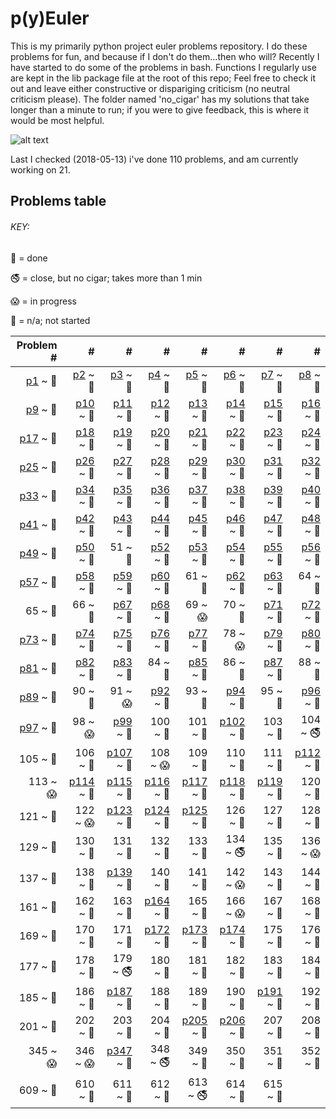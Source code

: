 # p(y)Euler

This is my primarily python project euler problems repository.
I do these problems for fun, and because if I don't do them...then who will?
Recently I have started to do some of the problems in bash. 
Functions I regularly use are kept in the lib package file at the root of this repo;
Feel free to check it out and leave either constructive or dispariging criticism (no neutral criticism please). 
The folder named 'no_cigar' has my solutions that take longer than a minute to run; 
if you were to give feedback, this is where it would be most helpful.

![alt text](https://projecteuler.net/profile/rubinj.png)

Last I checked (2018-05-13) i've done 110 problems, and am currently working on 21.

## Problems table

###### KEY:
 
:snake: = done

:no_smoking: = close, but no cigar; takes more than 1 min

:scream: = in progress

:see_no_evil: = n/a; not started

| Problem # | # | # | # | # | # | # | # |
| ---: | ---: | ---: | ---: | ---: | ---: | ---: | ---: |
|[p1](done/euler_001.py) ~ :snake:|[p2](done/euler_002.py) ~ :snake:|[p3](done/euler_003.py) ~ :snake:|[p4](done/euler_004.py) ~ :snake:|[p5](done/euler_005.py) ~ :snake:|[p6](done/euler_006.py) ~ :snake:|[p7](done/euler_007.py) ~ :snake:|[p8](done/euler_008.py) ~ :snake:|
|[p9](done/euler_009.py) ~ :snake:|[p10](done/euler_010.py) ~ :snake:|[p11](done/euler_011.py) ~ :snake:|[p12](done/euler_012.py) ~ :snake:|[p13](done/euler_013.py) ~ :snake:|[p14](done/euler_014.py) ~ :snake:|[p15](done/euler_015.py) ~ :snake:|[p16](done/euler_016.py) ~ :snake:|
|[p17](done/euler_017.py) ~ :snake:|[p18](done/euler_018.py) ~ :snake:|[p19](done/euler_019.py) ~ :snake:|[p20](done/euler_020.py) ~ :snake:|[p21](done/euler_021.py) ~ :snake:|[p22](done/euler_022.py) ~ :snake:|[p23](done/euler_023.py) ~ :snake:|[p24](done/euler_024.py) ~ :snake:|
|[p25](done/euler_025.py) ~ :snake:|[p26](done/euler_026.py) ~ :snake:|[p27](done/euler_027.py) ~ :snake:|[p28](done/euler_028.py) ~ :snake:|[p29](done/euler_029.py) ~ :snake:|[p30](done/euler_030.py) ~ :snake:|[p31](done/euler_031.py) ~ :snake:|[p32](done/euler_032.py) ~ :snake:|
|[p33](done/euler_033.py) ~ :snake:|[p34](done/euler_034.py) ~ :snake:|[p35](done/euler_035.py) ~ :snake:|[p36](done/euler_036.py) ~ :snake:|[p37](done/euler_037.py) ~ :snake:|[p38](done/euler_038.py) ~ :snake:|[p39](done/euler_039.py) ~ :snake:|[p40](done/euler_040.py) ~ :snake:|
|[p41](done/euler_041.py) ~ :snake:|[p42](done/euler_042.py) ~ :snake:|[p43](done/euler_043.py) ~ :snake:|[p44](done/euler_044.py) ~ :snake:|[p45](done/euler_045.py) ~ :snake:|[p46](done/euler_046.py) ~ :snake:|[p47](done/euler_047.py) ~ :snake:|[p48](done/euler_048.py) ~ :snake:|
|[p49](done/euler_049.py) ~ :snake:|[p50](done/euler_050.py) ~ :snake:|51 ~ :see_no_evil:|[p52](done/euler_052.py) ~ :snake:|[p53](done/euler_053.py) ~ :snake:|[p54](done/euler_054.py) ~ :snake:|[p55](done/euler_055.py) ~ :snake:|[p56](done/euler_056.py) ~ :snake:|
|[p57](done/euler_057.py) ~ :snake:|[p58](done/euler_058.py) ~ :snake:|[p59](done/euler_059.py) ~ :snake:|[p60](done/euler_060.py) ~ :snake:|61 ~ :see_no_evil:|[p62](done/euler_062.py) ~ :snake:|[p63](done/euler_063.py) ~ :snake:|64 ~ :see_no_evil:|
|65 ~ :see_no_evil:|66 ~ :see_no_evil:|[p67](done/euler_067.py) ~ :snake:|[p68](done/euler_068.py) ~ :snake:|69 ~ :scream:|70 ~ :see_no_evil:|[p71](done/euler_071.py) ~ :snake:|[p72](done/euler_072.py) ~ :snake:|
|[p73](done/euler_073.py) ~ :snake:|[p74](done/euler_074.py) ~ :snake:|[p75](done/euler_075.py) ~ :snake:|[p76](done/euler_076.py) ~ :snake:|[p77](done/euler_077.py) ~ :snake:|78 ~ :scream:|[p79](done/euler_079.py) ~ :snake:|[p80](done/euler_080.py) ~ :snake:|
|[p81](done/euler_081.py) ~ :snake:|[p82](done/euler_082.py) ~ :snake:|[p83](done/euler_083.py) ~ :snake:|84 ~ :see_no_evil:|[p85](done/euler_085.py) ~ :snake:|86 ~ :see_no_evil:|[p87](done/euler_087.py) ~ :snake:|88 ~ :see_no_evil:|
|[p89](done/euler_089.py) ~ :snake:|90 ~ :see_no_evil:|91 ~ :scream:|[p92](done/euler_092.py) ~ :snake:|93 ~ :see_no_evil:|[p94](done/euler_094.py) ~ :snake:|95 ~ :see_no_evil:|[p96](done/euler_096.py) ~ :snake:|
|[p97](done/euler_097.py) ~ :snake:|98 ~ :scream:|[p99](done/euler_099.py) ~ :snake:|100 ~ :see_no_evil:|101 ~ :see_no_evil:|[p102](done/euler_102.py) ~ :snake:|103 ~ :see_no_evil:|104 ~ :no_smoking:|
|105 ~ :see_no_evil:|106 ~ :see_no_evil:|[p107](done/euler_107.py) ~ :snake:|108 ~ :scream:|109 ~ :see_no_evil:|110 ~ :see_no_evil:|111 ~ :see_no_evil:|[p112](done/euler_112.py) ~ :snake:|
|113 ~ :scream:|[p114](done/euler_114.py) ~ :snake:|[p115](done/euler_115.py) ~ :snake:|[p116](done/euler_116.py) ~ :snake:|[p117](done/euler_117.py) ~ :snake:|[p118](done/euler_118.py) ~ :snake:|[p119](done/euler_119.py) ~ :snake:|120 ~ :see_no_evil:|
|121 ~ :see_no_evil:|122 ~ :scream:|[p123](done/euler_123.py) ~ :snake:|[p124](done/euler_124.py) ~ :snake:|[p125](done/euler_125.py) ~ :snake:|126 ~ :see_no_evil:|127 ~ :see_no_evil:|128 ~ :see_no_evil:|
|129 ~ :see_no_evil:|130 ~ :see_no_evil:|131 ~ :see_no_evil:|132 ~ :see_no_evil:|133 ~ :see_no_evil:|134 ~ :no_smoking:|135 ~ :see_no_evil:|136 ~ :scream:|
|137 ~ :see_no_evil:|138 ~ :see_no_evil:|[p139](done/euler_139.py) ~ :snake:|140 ~ :see_no_evil:|141 ~ :see_no_evil:|142 ~ :scream:|143 ~ :see_no_evil:|144 ~ :see_no_evil:|
|161 ~ :see_no_evil:|162 ~ :see_no_evil:|163 ~ :see_no_evil:|[p164](done/euler_164.py) ~ :snake:|165 ~ :see_no_evil:|166 ~ :scream:|167 ~ :see_no_evil:|168 ~ :see_no_evil:|
|169 ~ :see_no_evil:|170 ~ :see_no_evil:|171 ~ :see_no_evil:|[p172](done/euler_172.py) ~ :snake:|[p173](done/euler_173.py) ~ :snake:|[p174](done/euler_174.py) ~ :snake:|175 ~ :see_no_evil:|176 ~ :see_no_evil:|
|177 ~ :see_no_evil:|178 ~ :see_no_evil:|179 ~ :no_smoking:|180 ~ :see_no_evil:|181 ~ :see_no_evil:|182 ~ :see_no_evil:|183 ~ :see_no_evil:|184 ~ :see_no_evil:|
|185 ~ :see_no_evil:|186 ~ :see_no_evil:|[p187](done/euler_187.py) ~ :snake:|188 ~ :see_no_evil:|189 ~ :see_no_evil:|190 ~ :see_no_evil:|[p191](done/euler_191.py) ~ :snake:|192 ~ :see_no_evil:|
|201 ~ :see_no_evil:|202 ~ :see_no_evil:|203 ~ :see_no_evil:|204 ~ :see_no_evil:|[p205](done/euler_205.py) ~ :snake:|[p206](done/euler_206.py) ~ :snake:|207 ~ :see_no_evil:|208 ~ :see_no_evil:|
|345 ~ :scream:|346 ~ :scream:|[p347](done/euler_347.py) ~ :snake:|348 ~ :no_smoking:|349 ~ :see_no_evil:|350 ~ :see_no_evil:|351 ~ :see_no_evil:|352 ~ :see_no_evil:|
|609 ~ :see_no_evil:|610 ~ :see_no_evil:|611 ~ :see_no_evil:|612 ~ :see_no_evil:|613 ~ :no_smoking:|614 ~ :see_no_evil:|615 ~ :see_no_evil:|
